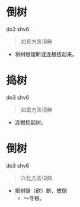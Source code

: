 # 倒树
do3 shv6
> 如东方言词典
- 将树根锯断或连根拔起来。

# 捣树
do3 shv6
> 如皋方言词典
- 连根挖起树。

# 倒树
do3 shv6
> 兴化方言词典
- 把树锯（砍）断、放倒
  - ～寻根。
